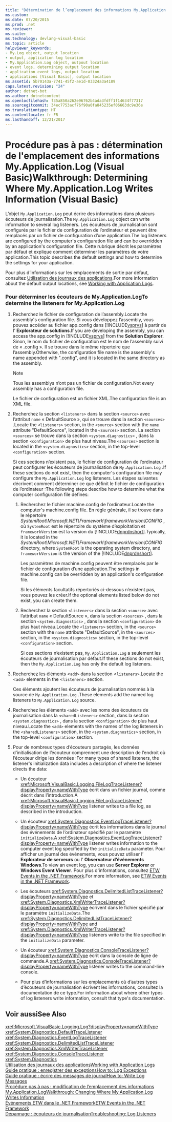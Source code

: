 ```yaml
---
title: "Détermination de l’emplacement des informations My.Application.Log (Visual Basic)"
ms.custom: 
ms.date: 07/20/2015
ms.prod: .net
ms.reviewer: 
ms.suite: 
ms.technology: devlang-visual-basic
ms.topic: article
helpviewer_keywords:
- My.Log object, output location
- output, application log location
- My.Application.Log object, outpout location
- event logs, determining output location
- application event logs, output location
- applications [Visual Basic], output location
ms.assetid: 5b70143a-7741-45f2-ae1d-03324a3a4189
caps.latest.revision: "24"
author: dotnet-bot
ms.author: dotnetcontent
ms.openlocfilehash: f35a850a262e96762b4ada3fdff1f14634f77317
ms.sourcegitcommit: 34ec7753acf76f90a0fa845235ef06663dc9e36e
ms.translationtype: HT
ms.contentlocale: fr-FR
ms.lasthandoff: 12/21/2017
---
```

# <a name="walkthrough-determining-where-myapplicationlog-writes-information-visual-basic"></a><span data-ttu-id="b62f7-102">Procédure pas à pas : détermination de l'emplacement des informations My.Application.Log (Visual Basic)</span><span class="sxs-lookup"><span data-stu-id="b62f7-102">Walkthrough: Determining Where My.Application.Log Writes Information (Visual Basic)</span></span>
<span data-ttu-id="b62f7-103">L’objet `My.Application.Log` peut écrire des informations dans plusieurs écouteurs de journalisation.</span><span class="sxs-lookup"><span data-stu-id="b62f7-103">The `My.Application.Log` object can write information to several log listeners.</span></span> <span data-ttu-id="b62f7-104">Les écouteurs de journalisation sont configurés par le fichier de configuration de l’ordinateur et peuvent être remplacés par un fichier de configuration d’une application.</span><span class="sxs-lookup"><span data-stu-id="b62f7-104">The log listeners are configured by the computer's configuration file and can be overridden by an application's configuration file.</span></span> <span data-ttu-id="b62f7-105">Cette rubrique décrit les paramètres par défaut et explique comment déterminer les paramètres de votre application.</span><span class="sxs-lookup"><span data-stu-id="b62f7-105">This topic describes the default settings and how to determine the settings for your application.</span></span>  
  
 <span data-ttu-id="b62f7-106">Pour plus d’informations sur les emplacements de sortie par défaut, consultez [Utilisation des journaux des applications](../../../../visual-basic/developing-apps/programming/log-info/working-with-application-logs.md).</span><span class="sxs-lookup"><span data-stu-id="b62f7-106">For more information about the default output locations, see [Working with Application Logs](../../../../visual-basic/developing-apps/programming/log-info/working-with-application-logs.md).</span></span>  
  
### <a name="to-determine-the-listeners-for-myapplicationlog"></a><span data-ttu-id="b62f7-107">Pour déterminer les écouteurs de My.Application.Log</span><span class="sxs-lookup"><span data-stu-id="b62f7-107">To determine the listeners for My.Application.Log</span></span>  
  
1.  <span data-ttu-id="b62f7-108">Recherchez le fichier de configuration de l’assembly.</span><span class="sxs-lookup"><span data-stu-id="b62f7-108">Locate the assembly's configuration file.</span></span> <span data-ttu-id="b62f7-109">Si vous développez l’assembly, vous pouvez accéder au fichier app.config dans [!INCLUDE[vsprvs](~/includes/vsprvs-md.md)] à partir de l’ **Explorateur de solutions**.</span><span class="sxs-lookup"><span data-stu-id="b62f7-109">If you are developing the assembly, you can access the app.config in [!INCLUDE[vsprvs](~/includes/vsprvs-md.md)] from the **Solution Explorer**.</span></span> <span data-ttu-id="b62f7-110">Sinon, le nom du fichier de configuration est le nom de l’assembly suivi de « .config ». Il se trouve dans le même répertoire que l’assembly.</span><span class="sxs-lookup"><span data-stu-id="b62f7-110">Otherwise, the configuration file name is the assembly's name appended with ".config", and it is located in the same directory as the assembly.</span></span>  
  
    > [!NOTE]
    >  <span data-ttu-id="b62f7-111">Tous les assemblys n’ont pas un fichier de configuration.</span><span class="sxs-lookup"><span data-stu-id="b62f7-111">Not every assembly has a configuration file.</span></span>  
  
     <span data-ttu-id="b62f7-112">Le fichier de configuration est un fichier XML.</span><span class="sxs-lookup"><span data-stu-id="b62f7-112">The configuration file is an XML file.</span></span>  
  
2.  <span data-ttu-id="b62f7-113">Recherchez la section `<listeners>` dans la section `<source>` avec l’attribut `name` « DefaultSource », qui se trouve dans la section `<sources>` .</span><span class="sxs-lookup"><span data-stu-id="b62f7-113">Locate the `<listeners>` section, in the `<source>` section with the `name` attribute "DefaultSource", located in the `<sources>` section.</span></span> <span data-ttu-id="b62f7-114">La section `<sources>` se trouve dans la section `<system.diagnostics>` , dans la section `<configuration>` de plus haut niveau.</span><span class="sxs-lookup"><span data-stu-id="b62f7-114">The `<sources>` section is located in the `<system.diagnostics>` section, in the top-level `<configuration>` section.</span></span>  
  
     <span data-ttu-id="b62f7-115">Si ces sections n’existent pas, le fichier de configuration de l’ordinateur peut configurer les écouteurs de journalisation de `My.Application.Log` .</span><span class="sxs-lookup"><span data-stu-id="b62f7-115">If these sections do not exist, then the computer's configuration file may configure the `My.Application.Log` log listeners.</span></span> <span data-ttu-id="b62f7-116">Les étapes suivantes décrivent comment déterminer ce que définit le fichier de configuration de l’ordinateur :</span><span class="sxs-lookup"><span data-stu-id="b62f7-116">The following steps describe how to determine what the computer configuration file defines:</span></span>  
  
    1.  <span data-ttu-id="b62f7-117">Recherchez le fichier machine.config de l’ordinateur.</span><span class="sxs-lookup"><span data-stu-id="b62f7-117">Locate the computer's machine.config file.</span></span> <span data-ttu-id="b62f7-118">En règle générale, il se trouve dans le répertoire *SystemRoot\Microsoft.NET\Framework\frameworkVersion\CONFIG* , où `SystemRoot` est le répertoire du système d’exploitation et `frameworkVersion` est la version du [!INCLUDE[dnprdnshort](~/includes/dnprdnshort-md.md)].</span><span class="sxs-lookup"><span data-stu-id="b62f7-118">Typically, it is located in the *SystemRoot\Microsoft.NET\Framework\frameworkVersion\CONFIG* directory, where `SystemRoot` is the operating system directory, and `frameworkVersion` is the version of the [!INCLUDE[dnprdnshort](~/includes/dnprdnshort-md.md)].</span></span>  
  
         <span data-ttu-id="b62f7-119">Les paramètres de machine.config peuvent être remplacés par le fichier de configuration d’une application.</span><span class="sxs-lookup"><span data-stu-id="b62f7-119">The settings in machine.config can be overridden by an application's configuration file.</span></span>  
  
         <span data-ttu-id="b62f7-120">Si les éléments facultatifs répertoriés ci-dessous n’existent pas, vous pouvez les créer.</span><span class="sxs-lookup"><span data-stu-id="b62f7-120">If the optional elements listed below do not exist, you can create them.</span></span>  
  
    2.  <span data-ttu-id="b62f7-121">Recherchez la section `<listeners>` dans la section `<source>` avec l’attribut `name` « DefaultSource », dans la section `<sources>` , dans la section `<system.diagnostics>` , dans la section `<configuration>` de plus haut niveau.</span><span class="sxs-lookup"><span data-stu-id="b62f7-121">Locate the `<listeners>` section, in the `<source>` section with the `name` attribute "DefaultSource", in the `<sources>` section, in the `<system.diagnostics>` section, in the top-level `<configuration>` section.</span></span>  
  
         <span data-ttu-id="b62f7-122">Si ces sections n’existent pas, `My.Application.Log` a seulement les écouteurs de journalisation par défaut.</span><span class="sxs-lookup"><span data-stu-id="b62f7-122">If these sections do not exist, then the `My.Application.Log` has only the default log listeners.</span></span>  
  
3.  <span data-ttu-id="b62f7-123">Recherchez les éléments <`add>` dans la section <`listeners>`.</span><span class="sxs-lookup"><span data-stu-id="b62f7-123">Locate the <`add>` elements in the <`listeners>` section.</span></span>  
  
     <span data-ttu-id="b62f7-124">Ces éléments ajoutent les écouteurs de journalisation nommés à la source de `My.Application.Log` .</span><span class="sxs-lookup"><span data-stu-id="b62f7-124">These elements add the named log listeners to `My.Application.Log` source.</span></span>  
  
4.  <span data-ttu-id="b62f7-125">Recherchez les éléments `<add>` avec les noms des écouteurs de journalisation dans la `<sharedListeners>` section, dans la section `<system.diagnostics>` , dans la section `<configuration>` de plus haut niveau.</span><span class="sxs-lookup"><span data-stu-id="b62f7-125">Locate the `<add>` elements with the names of the log listeners in the `<sharedListeners>` section, in the `<system.diagnostics>` section, in the top-level `<configuration>` section.</span></span>  
  
5.  <span data-ttu-id="b62f7-126">Pour de nombreux types d’écouteurs partagés, les données d’initialisation de l’écouteur comprennent une description de l’endroit où l’écouteur dirige les données :</span><span class="sxs-lookup"><span data-stu-id="b62f7-126">For many types of shared listeners, the listener's initialization data includes a description of where the listener directs the data:</span></span>  
  
    -   <span data-ttu-id="b62f7-127">Un écouteur <xref:Microsoft.VisualBasic.Logging.FileLogTraceListener?displayProperty=nameWithType> écrit dans un fichier journal, comme décrit dans l’introduction.</span><span class="sxs-lookup"><span data-stu-id="b62f7-127">A <xref:Microsoft.VisualBasic.Logging.FileLogTraceListener?displayProperty=nameWithType> listener writes to a file log, as described in the introduction.</span></span>  
  
    -   <span data-ttu-id="b62f7-128">Un écouteur <xref:System.Diagnostics.EventLogTraceListener?displayProperty=nameWithType> écrit les informations dans le journal des événements de l’ordinateur spécifié par le paramètre `initializeData`.</span><span class="sxs-lookup"><span data-stu-id="b62f7-128">A <xref:System.Diagnostics.EventLogTraceListener?displayProperty=nameWithType> listener writes information to the computer event log specified by the `initializeData` parameter.</span></span> <span data-ttu-id="b62f7-129">Pour afficher un journal des événements, vous pouvez utiliser l’ **Explorateur de serveurs** ou l’ **Observateur d’événements Windows**.</span><span class="sxs-lookup"><span data-stu-id="b62f7-129">To view an event log, you can use **Server Explorer** or **Windows Event Viewer**.</span></span> <span data-ttu-id="b62f7-130">Pour plus d'informations, consultez [ETW Events in the .NET Framework](../../../../framework/performance/etw-events.md).</span><span class="sxs-lookup"><span data-stu-id="b62f7-130">For more information, see [ETW Events in the .NET Framework](../../../../framework/performance/etw-events.md).</span></span>  
  
    -   <span data-ttu-id="b62f7-131">Les écouteurs <xref:System.Diagnostics.DelimitedListTraceListener?displayProperty=nameWithType> et <xref:System.Diagnostics.XmlWriterTraceListener?displayProperty=nameWithType> écrivent dans le fichier spécifié par le paramètre `initializeData`.</span><span class="sxs-lookup"><span data-stu-id="b62f7-131">The <xref:System.Diagnostics.DelimitedListTraceListener?displayProperty=nameWithType> and <xref:System.Diagnostics.XmlWriterTraceListener?displayProperty=nameWithType> listeners write to the file specified in the `initializeData` parameter.</span></span>  
  
    -   <span data-ttu-id="b62f7-132">Un écouteur <xref:System.Diagnostics.ConsoleTraceListener?displayProperty=nameWithType> écrit dans la console de ligne de commande.</span><span class="sxs-lookup"><span data-stu-id="b62f7-132">A <xref:System.Diagnostics.ConsoleTraceListener?displayProperty=nameWithType> listener writes to the command-line console.</span></span>  
  
    -   <span data-ttu-id="b62f7-133">Pour plus d’informations sur les emplacements où d’autres types d’écouteurs de journalisation écrivent les informations, consultez la documentation de ce type.</span><span class="sxs-lookup"><span data-stu-id="b62f7-133">For information about where other types of log listeners write information, consult that type's documentation.</span></span>  
  
## <a name="see-also"></a><span data-ttu-id="b62f7-134">Voir aussi</span><span class="sxs-lookup"><span data-stu-id="b62f7-134">See Also</span></span>  
 <xref:Microsoft.VisualBasic.Logging.Log?displayProperty=nameWithType>  
 <xref:System.Diagnostics.DefaultTraceListener>  
 <xref:System.Diagnostics.EventLogTraceListener>  
 <xref:System.Diagnostics.DelimitedListTraceListener>  
 <xref:System.Diagnostics.XmlWriterTraceListener>  
 <xref:System.Diagnostics.ConsoleTraceListener>  
 <xref:System.Diagnostics>  
 [<span data-ttu-id="b62f7-135">Utilisation des journaux des applications</span><span class="sxs-lookup"><span data-stu-id="b62f7-135">Working with Application Logs</span></span>](../../../../visual-basic/developing-apps/programming/log-info/working-with-application-logs.md)  
 [<span data-ttu-id="b62f7-136">Guide pratique : enregistrer des exceptions</span><span class="sxs-lookup"><span data-stu-id="b62f7-136">How to: Log Exceptions</span></span>](../../../../visual-basic/developing-apps/programming/log-info/how-to-log-exceptions.md)  
 [<span data-ttu-id="b62f7-137">Guide pratique : écrire des messages de journal</span><span class="sxs-lookup"><span data-stu-id="b62f7-137">How to: Write Log Messages</span></span>](../../../../visual-basic/developing-apps/programming/log-info/how-to-write-log-messages.md)  
 [<span data-ttu-id="b62f7-138">Procédure pas à pas : modification de l’emplacement des informations My.Application.Log</span><span class="sxs-lookup"><span data-stu-id="b62f7-138">Walkthrough: Changing Where My.Application.Log Writes Information</span></span>](../../../../visual-basic/developing-apps/programming/log-info/walkthrough-changing-where-my-application-log-writes-information.md)  
 [<span data-ttu-id="b62f7-139">Événements ETW dans le .NET Framework</span><span class="sxs-lookup"><span data-stu-id="b62f7-139">ETW Events in the .NET Framework</span></span>](../../../../framework/performance/etw-events.md)  
 [<span data-ttu-id="b62f7-140">Dépannage : écouteurs de journalisation</span><span class="sxs-lookup"><span data-stu-id="b62f7-140">Troubleshooting: Log Listeners</span></span>](../../../../visual-basic/developing-apps/programming/log-info/troubleshooting-log-listeners.md)
